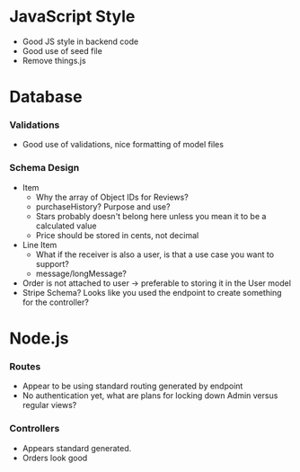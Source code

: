 # JavaScript Style

- Good JS style in backend code
- Good use of seed file
- Remove things.js

# Database

### Validations

+ Good use of validations, nice formatting of model files

### Schema Design

- Item
    + Why the array of Object IDs for Reviews?
    + purchaseHistory?  Purpose and use?
    + Stars probably doesn't belong here unless you mean it to be a calculated value
    + Price should be stored in cents, not decimal
- Line Item
    + What if the receiver is also a user, is that a use case you want to support?
    + message/longMessage?
- Order is not attached to user -> preferable to storing it in the User model
- Stripe Schema?  Looks like you used the endpoint to create something for the controller?

# Node.js

### Routes

- Appear to be using standard routing generated by endpoint
- No authentication yet, what are plans for locking down Admin versus regular views?


### Controllers

- Appears standard generated.
- Orders look good


